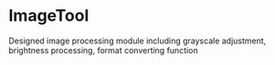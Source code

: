 # ImageTool
Designed image processing module including grayscale adjustment, brightness processing, format converting function
